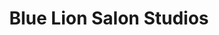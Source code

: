 ---
title: "Blue Lion Salon Studios"
url: /highlands-ranch/blue-lion-salon-studios/
shop: hairdresser
---